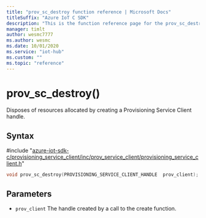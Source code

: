 ```yaml
---                             
title: "prov_sc_destroy function reference | Microsoft Docs" 
titleSuffix: "Azure IoT C SDK"            
description: "This is the function reference page for the prov_sc_destroy() function in the Azure IoT C SDK. This SDK is used with Azure IoT Hub and Azure IoT Hub Device Provisioning Service"            
manager: timlt                 
author: wesmc7777              
ms.author: wesmc               
ms.date: 10/01/2020                    
ms.service: "iot-hub"             
ms.custom: ""                
ms.topic: "reference"        
---                            
```


# prov_sc_destroy()

Disposes of resources allocated by creating a Provisioning Service Client handle.

## Syntax

\#include "[azure-iot-sdk-c/provisioning_service_client/inc/prov_service_client/provisioning_service_client.h](../provisioning-service-client-h.md)"  
```C
void prov_sc_destroy(PROVISIONING_SERVICE_CLIENT_HANDLE  prov_client);
```

## Parameters
* `prov_client` The handle created by a call to the create function.

